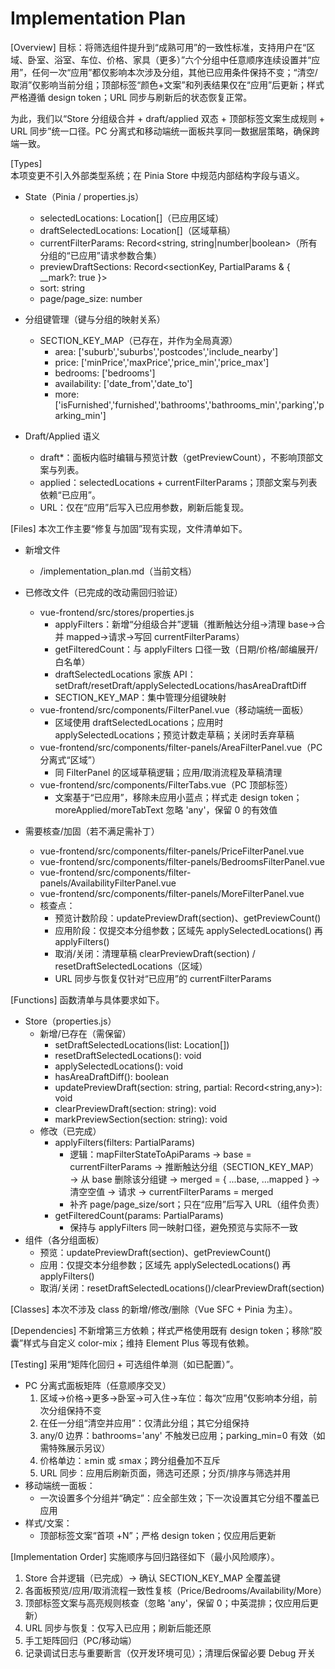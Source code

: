 # Implementation Plan

[Overview]
目标：将筛选组件提升到“成熟可用”的一致性标准，支持用户在“区域、卧室、浴室、车位、价格、家具（更多）”六个分组中任意顺序连续设置并“应用”，任何一次“应用”都仅影响本次涉及分组，其他已应用条件保持不变；“清空/取消”仅影响当前分组；顶部标签“颜色+文案”和列表结果仅在“应用”后更新；样式严格遵循 design token；URL 同步与刷新后的状态恢复正常。

为此，我们以“Store 分组级合并 + draft/applied 双态 + 顶部标签文案生成规则 + URL 同步”统一口径。PC 分离式和移动端统一面板共享同一数据层策略，确保跨端一致。

[Types]  
本项变更不引入外部类型系统；在 Pinia Store 中规范内部结构字段与语义。

- State（Pinia / properties.js）
  - selectedLocations: Location[]（已应用区域）
  - draftSelectedLocations: Location[]（区域草稿）
  - currentFilterParams: Record<string, string|number|boolean>（所有分组的“已应用”请求参数合集）
  - previewDraftSections: Record<sectionKey, PartialParams & { __mark?: true }>
  - sort: string
  - page/page_size: number

- 分组键管理（键与分组的映射关系）
  - SECTION_KEY_MAP（已存在，并作为全局真源）
    - area: ['suburb','suburbs','postcodes','include_nearby']
    - price: ['minPrice','maxPrice','price_min','price_max']
    - bedrooms: ['bedrooms']
    - availability: ['date_from','date_to']
    - more: ['isFurnished','furnished','bathrooms','bathrooms_min','parking','parking_min']

- Draft/Applied 语义
  - draft*：面板内临时编辑与预览计数（getPreviewCount），不影响顶部文案与列表。
  - applied：selectedLocations + currentFilterParams；顶部文案与列表依赖“已应用”。
  - URL：仅在“应用”后写入已应用参数，刷新后能复现。

[Files]
本次工作主要“修复与加固”现有实现，文件清单如下。

- 新增文件
  - /implementation_plan.md（当前文档）

- 已修改文件（已完成的改动需回归验证）
  - vue-frontend/src/stores/properties.js
    - applyFilters：新增“分组级合并”逻辑（推断触达分组→清理 base→合并 mapped→请求→写回 currentFilterParams）
    - getFilteredCount：与 applyFilters 口径一致（日期/价格/邮编展开/白名单）
    - draftSelectedLocations 家族 API：setDraft/resetDraft/applySelectedLocations/hasAreaDraftDiff
    - SECTION_KEY_MAP：集中管理分组键映射
  - vue-frontend/src/components/FilterPanel.vue（移动端统一面板）
    - 区域使用 draftSelectedLocations；应用时 applySelectedLocations；预览计数走草稿；关闭时丢弃草稿
  - vue-frontend/src/components/filter-panels/AreaFilterPanel.vue（PC 分离式“区域”）
    - 同 FilterPanel 的区域草稿逻辑；应用/取消流程及草稿清理
  - vue-frontend/src/components/FilterTabs.vue（PC 顶部标签）
    - 文案基于“已应用”，移除未应用小蓝点；样式走 design token；moreApplied/moreTabText 忽略 'any'，保留 0 的有效值

- 需要核查/加固（若不满足需补丁）
  - vue-frontend/src/components/filter-panels/PriceFilterPanel.vue
  - vue-frontend/src/components/filter-panels/BedroomsFilterPanel.vue
  - vue-frontend/src/components/filter-panels/AvailabilityFilterPanel.vue
  - vue-frontend/src/components/filter-panels/MoreFilterPanel.vue
  - 核查点：
    - 预览计数阶段：updatePreviewDraft(section)、getPreviewCount()
    - 应用阶段：仅提交本分组参数；区域先 applySelectedLocations() 再 applyFilters()
    - 取消/关闭：清理草稿 clearPreviewDraft(section) / resetDraftSelectedLocations（区域）
    - URL 同步与恢复仅针对“已应用”的 currentFilterParams

[Functions]
函数清单与具体要求如下。

- Store（properties.js）
  - 新增/已存在（需保留）
    - setDraftSelectedLocations(list: Location[])
    - resetDraftSelectedLocations(): void
    - applySelectedLocations(): void
    - hasAreaDraftDiff(): boolean
    - updatePreviewDraft(section: string, partial: Record<string,any>): void
    - clearPreviewDraft(section: string): void
    - markPreviewSection(section: string): void
  - 修改（已完成）
    - applyFilters(filters: PartialParams)
      - 逻辑：mapFilterStateToApiParams → base = currentFilterParams → 推断触达分组（SECTION_KEY_MAP）→ 从 base 删除该分组键 → merged = { ...base, ...mapped } → 清空空值 → 请求 → currentFilterParams = merged
      - 补齐 page/page_size/sort；只在“应用”后写入 URL（组件负责）
    - getFilteredCount(params: PartialParams)
      - 保持与 applyFilters 同一映射口径，避免预览与实际不一致
- 组件（各分组面板）
  - 预览：updatePreviewDraft(section)、getPreviewCount()
  - 应用：仅提交本分组参数；区域先 applySelectedLocations() 再 applyFilters()
  - 取消/关闭：resetDraftSelectedLocations()/clearPreviewDraft(section)

[Classes]
本次不涉及 class 的新增/修改/删除（Vue SFC + Pinia 为主）。

[Dependencies]
不新增第三方依赖；样式严格使用既有 design token；移除“胶囊”样式与自定义 color-mix；维持 Element Plus 等现有依赖。

[Testing]
采用“矩阵化回归 + 可选组件单测（如已配置）”。

- PC 分离式面板矩阵（任意顺序交叉）
  1) 区域→价格→更多→卧室→可入住→车位：每次“应用”仅影响本分组，前次分组保持不变
  2) 在任一分组“清空并应用”：仅清此分组；其它分组保持
  3) any/0 边界：bathrooms='any' 不触发已应用；parking_min=0 有效（如需特殊展示另议）
  4) 价格单边：≥min 或 ≤max；跨分组叠加不互斥
  5) URL 同步：应用后刷新页面，筛选可还原；分页/排序与筛选并用
- 移动端统一面板：
  - 一次设置多个分组并“确定”：应全部生效；下一次设置其它分组不覆盖已应用
- 样式/文案：
  - 顶部标签文案“首项 +N”；严格 design token；仅应用后更新

[Implementation Order]
实施顺序与回归路径如下（最小风险顺序）。

1) Store 合并逻辑（已完成）→ 确认 SECTION_KEY_MAP 全覆盖键  
2) 各面板预览/应用/取消流程一致性复核（Price/Bedrooms/Availability/More）  
3) 顶部标签文案与高亮规则核查（忽略 'any'，保留 0；中英混排；仅应用后更新）  
4) URL 同步与恢复：仅写入已应用；刷新后能还原  
5) 手工矩阵回归（PC/移动端）  
6) 记录调试日志与重要断言（仅开发环境可见）；清理后保留必要 Debug 开关
